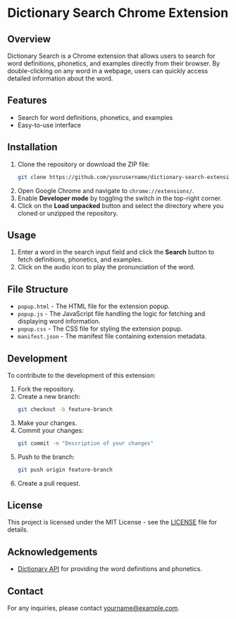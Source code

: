 # Dictionary Search Chrome Extension

## Overview
Dictionary Search is a Chrome extension that allows users to search for word definitions, phonetics, and examples directly from their browser. By double-clicking on any word in a webpage, users can quickly access detailed information about the word.

## Features
- Search for word definitions, phonetics, and examples
- Easy-to-use interface

## Installation
1. Clone the repository or download the ZIP file:
    ```sh
    git clone https://github.com/yourusername/dictionary-search-extension.git
    ```
2. Open Google Chrome and navigate to `chrome://extensions/`.
3. Enable **Developer mode** by toggling the switch in the top-right corner.
4. Click on the **Load unpacked** button and select the directory where you cloned or unzipped the repository.

## Usage
1. Enter a word in the search input field and click the **Search** button to fetch definitions, phonetics, and examples.
2. Click on the audio icon to play the pronunciation of the word.

## File Structure
- `popup.html` - The HTML file for the extension popup.
- `popup.js` - The JavaScript file handling the logic for fetching and displaying word information.
- `popup.css` - The CSS file for styling the extension popup.
- `manifest.json` - The manifest file containing extension metadata.

## Development
To contribute to the development of this extension:
1. Fork the repository.
2. Create a new branch:
    ```sh
    git checkout -b feature-branch
    ```
3. Make your changes.
4. Commit your changes:
    ```sh
    git commit -m "Description of your changes"
    ```
5. Push to the branch:
    ```sh
    git push origin feature-branch
    ```
6. Create a pull request.

## License
This project is licensed under the MIT License - see the [LICENSE](LICENSE) file for details.

## Acknowledgements
- [Dictionary API](https://dictionaryapi.dev/) for providing the word definitions and phonetics.

## Contact
For any inquiries, please contact [yourname@example.com](mailto:yourname@example.com).
